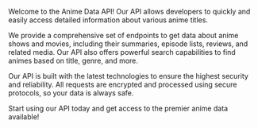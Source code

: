 Welcome to the Anime Data API! Our API allows developers to quickly and easily access detailed information about various anime titles. 

We provide a comprehensive set of endpoints to get data about anime shows and movies, including their summaries, episode lists, reviews, and related media. Our API also offers powerful search capabilities to find animes based on title, genre, and more.

Our API is built with the latest technologies to ensure the highest security and reliability. All requests are encrypted and processed using secure protocols, so your data is always safe.

Start using our API today and get access to the premier anime data available!
